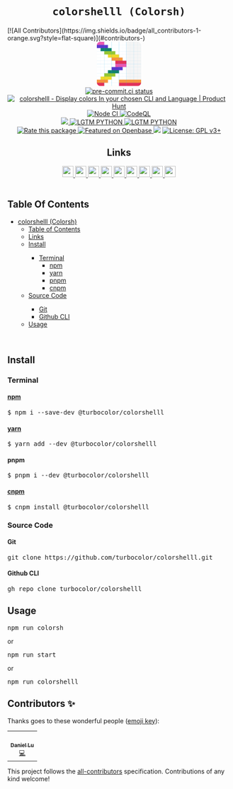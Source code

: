 <h1 align="center"><code>colorshelll (Colorsh)</code></h1>
<!-- ALL-CONTRIBUTORS-BADGE:START - Do not remove or modify this section -->
[![All Contributors](https://img.shields.io/badge/all_contributors-1-orange.svg?style=flat-square)](#contributors-)
<!-- ALL-CONTRIBUTORS-BADGE:END -->
<div align="center">
  <img alt="colorshelll-icon" src="./favicon.png" width="100" height="100" />
</div>
<div align="center">
  <a href="https://results.pre-commit.ci/latest/github/turbocolor/colorshelll/main">
    <img alt="pre-commit.ci status" src="https://results.pre-commit.ci/badge/github/turbocolor/colorshelll/main.svg" />
  </a>
  <br />
  <a href="https://www.producthunt.com/posts/colorshelll?utm_source=badge-featured&utm_medium=badge&utm_souce=badge-colorshelll" target="_blank">
    <img src="https://api.producthunt.com/widgets/embed-image/v1/featured.svg?post_id=349114&theme=light" alt="colorshelll - Display&#0032;colors&#0032;In&#0032;your&#0032;chosen&#0032;CLI&#0032;and&#0032;Language | Product Hunt" style="width: 250px; height: 54px;" width="250" height="54" />
  </a>
  <br />
  <a href="https://github.com/turbocolor/colorshelll/actions/workflows/nodejs.yml">
    <img alt="Node CI" src="https://github.com/turbocolor/colorshelll/workflows/Node%20CI/badge.svg" />
  </a>
  <a href="https://github.com/turbocolor/colorshelll/actions/workflows/codeql-analysis.yml">
    <img alt="CodeQL" src="https://github.com/turbocolor/colorshelll/workflows/CodeQL/badge.svg" />
  </a>
  <br />
  <a href="https://gitter.im/colorshelll/community?utm_source=badge&utm_medium=badge&utm_campaign=pr-badge">
    <img src="https://badges.gitter.im/colorshelll/community.svg">
  </a>  
  <a href="https://lgtm.com/projects/g/turbocolor/colorshelll/context:python">
    <img src="https://img.shields.io/lgtm/grade/python/g/turbocolor/colorshelll.svg?logo=lgtm" alt="LGTM PYTHON">
  </a>
  <a href="https://lgtm.com/projects/g/turbocolor/colorshelll/context:javascript">
    <img src="https://img.shields.io/lgtm/grade/javascript/g/turbocolor/colorshelll.svg?logo=lgtm" alt="LGTM PYTHON">
  </a>
  <br />
  <a href="https://openbase.com/js/@turbocolor/colorshelll?utm_source=embedded&amp;utm_medium=badge&amp;utm_campaign=rate-badge">
    <img alt="Rate this package" src="https://badges.openbase.com/js/rating/@turbocolor/colorshelll.svg?style=openbase" />
  </a>
  <a href="https://openbase.com/js/@turbocolor/colorshelll?utm_source=embedded&amp;utm_medium=badge&amp;utm_campaign=rate-badge">
    <img alt="Featured on Openbase" src="https://badges.openbase.com/js/featured/@turbocolor/colorshelll.svg?style=openbase" />
  </a>
  <a href="https://codeclimate.com/github/turbocolor/colorshelll/maintainability"><img src="https://api.codeclimate.com/v1/badges/313b3ba450aea230cbe4/maintainability" /></a>
  <a href="https://www.gnu.org/licenses/gpl-3.0"><img src="https://img.shields.io/badge/License-GPL%20v3%2B-blue.svg" alt="License: GPL v3+"></a>
  <h2>Links</h2>
  <a href="https://packagephobia.com/result?p=%40turbocolor%2Fcolorshelll">
    <img src="https://packagephobia.com/favicon.ico" width="25" height="25" />
  </a>
  <a href="https://bundlephobia.com/package/@turbocolor/colorshelll@0.0.6">
    <img src="https://bundlephobia.com/favicon.ico" width="25" height="25" />
  </a>
  <a href="https://cdn.jsdelivr.net/npm/@turbocolor/colorshelll/">
    <img src="https://cdn.jsdelivr.net/favicon.ico" width="25" height="25" />
  </a>
  <a href="https://unpkg.com/browse/@turbocolor/colorshelll@0.0.6/">
    <img src="https://unpkg.com/favicon.ico" width="25" height="25" />
  </a>
  <a href="https://www.npmjs.com/package/@turbocolor/colorshelll">
    <img src="https://static.npmjs.com/1996fcfdf7ca81ea795f67f093d7f449.png" width="25" height="25" />
  </a>
  <a href="https://yarn.pm/@turbocolor/colorshelll">
    <img src="https://yarnpkg.com/favicon.svg?v=775b53071ebde4f6d738805a2d9fcb72" width="25" height="25" />
  </a> 
  <a href="https://libraries.io/npm/%40turbocolor%2Fcolorshelll">
    <img src="https://libraries.io/favicon.ico" width="25" height="25" />
  </a>
  <a href="https://npm.anvaka.com/#/view/2d/%2540turbocolor%252Fcolorshelll">
    <img src="https://user-images.githubusercontent.com/95860724/173061475-cae9cadd-0e6c-4e63-9c64-aef64ed808a9.svg" width="25" height="25" />
  </a>
  <a href="http://turbocolor.link/colorsh-gh">
    <img src="https://user-images.githubusercontent.com/95860724/173062111-7a6b20c9-1217-4b1a-b6f8-32ed62acf23e.svg" width="25" height="25" />
  </a>
</div>
<br />
<h2 id="tableofcontents">Table Of Contents</h1>
<ul>
<li><a href="#colorshelll-colorsh">colorshelll (Colorsh)</a>
<ul>
<li><a href="#table-of-contents">Table of Contents</a>
<li><a href="#links">Links</a></li>

<li><a href="#install">Install</a></li>
<ul>
<li><a href="#terminal">Terminal</a>
<ul>
<li><a href="#npmhttpswwwnpmjscompackageturbocolorcolorshelll"><a href="https://www.npmjs.com/package/@turbocolor/colorshelll">npm</a></a></li>
<li><a href="#yarnhttpsyarnpmturbocolorcolorshelll"><a href="https://yarn.pm/@turbocolor/colorshelll">yarn</a></a></li>
<li><a href="#pnpm">pnpm</a></li>
<li><a href="#cnpmhttpsnpmmirrorcompackageturbocolorcolorshelll"><a href="https://npmmirror.com/package/@turbocolor/colorshelll">cnpm</a></a></li>
</ul>
</ul>
</li>
<li><a href="#source-code">Source Code</a></li>
<ul>
<li><a href="#git">Git</a></li>
<li><a href="#github-cli">Github CLI</a></li> 
</ul>
<li><a href="#usage">Usage</a></li>
</ul>
</li>
</ul>
<br />
<h2>Install</h2>
<h3>Terminal</h3>
<h4><a href="https://www.npmjs.com/package/@turbocolor/colorshelll">npm</a></h4>
<pre>
$ npm i --save-dev @turbocolor/colorshelll
</pre>
<h4><a href="https://yarn.pm/@turbocolor/colorshelll">yarn</a></h4>
<pre>
$ yarn add --dev @turbocolor/colorshelll
</pre>
<h4>pnpm</h4>
<pre>
$ pnpm i --dev @turbocolor/colorshelll
</pre>
<h4><a href="https://npmmirror.com/package/@turbocolor/colorshelll">cnpm</a></h4>
<pre>
$ cnpm install @turbocolor/colorshelll
</pre>
<h3>Source Code</h3>
<h4>Git</h4>
<pre>
git clone https://github.com/turbocolor/colorshelll.git
</pre>
<h4>Github CLI</h4>
<pre>
gh repo clone turbocolor/colorshelll
</pre>
<h2>Usage</h2>
<pre>
npm run colorsh
</pre>
or
<pre>
npm run start
</pre>
or
<pre>
npm run colorshelll
</pre>

## Contributors ✨

Thanks goes to these wonderful people ([emoji key](https://allcontributors.org/docs/en/emoji-key)):

<!-- ALL-CONTRIBUTORS-LIST:START - Do not remove or modify this section -->
<!-- prettier-ignore-start -->
<!-- markdownlint-disable -->
<table>
  <tr>
    <td align="center"><a href="https://dwhirlpool.github.io/"><img src="https://avatars.githubusercontent.com/u/95860724?v=4?s=100" width="100px;" alt=""/><br /><sub><b>Daniel Lu</b></sub></a><br /><a href="https://github.com/turbocolor/colorshelll/commits?author=DWhirlpool" title="Code">💻</a></td>
  </tr>
</table>

<!-- markdownlint-restore -->
<!-- prettier-ignore-end -->

<!-- ALL-CONTRIBUTORS-LIST:END -->

This project follows the [all-contributors](https://github.com/all-contributors/all-contributors) specification. Contributions of any kind welcome!